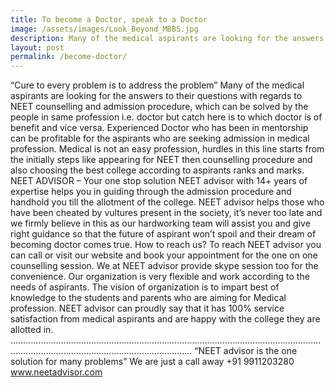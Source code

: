 ```yaml
---
title: To become a Doctor, speak to a Doctor
image: /assets/images/Look_Beyond_MBBS.jpg
description: Many of the medical aspirants are looking for the answers to their questions with regards to NEET counselling and admission procedure, which can be solved by the people in same profession i.e. doctor but catch here is to which doctor is of benefit and vice versa.
layout: post
permalink: /become-doctor/
---
```


“Cure to every problem is to address the problem” Many of the medical aspirants are looking for the answers to their questions with regards to NEET counselling and admission procedure, which can be solved by the people in same profession i.e. doctor but catch here is to which doctor is of benefit and vice versa. 
Experienced Doctor who has been in mentorship can be profitable for the aspirants who are seeking admission in medical profession. Medical is not an easy profession, hurdles in this line starts from the initially steps like appearing for NEET then counselling procedure and also choosing the best college according to aspirants ranks and marks.
NEET ADVISOR – Your one stop solution
NEET advisor with 14+ years of expertise helps you in guiding through the admission procedure and handhold you till the allotment of the college.
NEET advisor helps those who have been cheated by vultures present in the society, it’s never too late and we firmly believe in this as our hardworking team will assist you and give right guidance so that the future of aspirant won’t spoil and their dream of becoming doctor comes true.
How to reach us?
To reach NEET advisor you can call or visit our website and book your appointment for the one on one counselling session. We at NEET advisor provide skype session too for the convenience. Our organization is very flexible and work according to the needs of aspirants. The vision of organization is to impart best of knowledge to the students and parents who are aiming for Medical profession. NEET advisor can proudly say that it has 100% service satisfaction from medical aspirants and are happy with the college they are allotted in.
……………………………………………………………………………………………………………………………………………………………………………
“NEET advisor is the one solution for many problems”
We are just a call away +91 9911203280
www.neetadvisor.com

 

